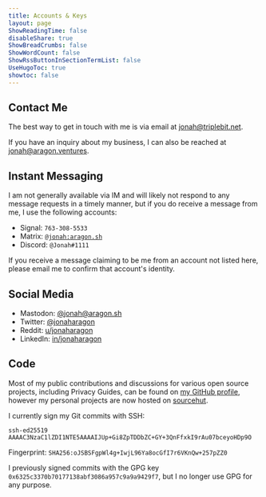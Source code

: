 ```yaml
---
title: Accounts & Keys
layout: page
ShowReadingTime: false
disableShare: true
ShowBreadCrumbs: false
ShowWordCount: false
ShowRssButtonInSectionTermList: false
UseHugoToc: true
showtoc: false
---
```


## Contact Me

The best way to get in touch with me is via email at jonah@triplebit.net.

If you have an inquiry about my business, I can also be reached at jonah@aragon.ventures.

## Instant Messaging

I am not generally available via IM and will likely not respond to any message requests in a timely manner, but if you do receive a message from me, I use the following accounts:

- Signal: `763-308-5533`
- Matrix: [`@jonah:aragon.sh`](https://matrix.to/#/@jonah:aragon.sh)
- Discord: `@Jonah#1111`

If you receive a message claiming to be me from an account not listed here, please email me to confirm that account's identity.

## Social Media

- Mastodon: [@jonah@aragon.sh](https://aragon.sh/@jonah)
- Twitter: [@jonaharagon](https://twitter.com/jonaharagon)
- Reddit: [u/jonaharagon](https://www.reddit.com/user/JonahAragon)
- LinkedIn: [in/jonaharagon](https://www.linkedin.com/in/jonaharagon/)

## Code

Most of my public contributions and discussions for various open source projects, including Privacy Guides, can be found on [my GitHub profile](https://github.com/jonaharagon), however my personal projects are now hosted on [sourcehut](https://sr.ht/~jonaharagon/).

I currently sign my Git commits with SSH:

```
ssh-ed25519 AAAAC3NzaC1lZDI1NTE5AAAAIJUp+Gi8ZpTDDbZC+GY+3QnFfxkI9rAu07bceyoHDp9O
```

Fingerprint: `SHA256:oJSBSFgpWl4g+IwjL96Ya8ocGfI7r6VKnQw+257pZZ0`

I previously signed commits with the GPG key `0x6325c3370b70177138abf3086a957c9a9a9429f7`, but I no longer use GPG for any purpose.
